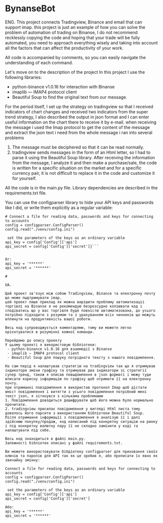 # BynanseBot

ENG.
This project connects Tradingview, Binance and email that can support imap.
this project is just an example of how you can solve the problem of automation of trading on Binanse, I do not recommend recklessly copying the code and hoping that your trade will be fully automated, you need to approach everything wisely and taking into account all the factors that can affect the productivity of your work.

Аll code is accompanied by comments, so you can easily navigate the understanding of each command.

Let's move on to the description of the project
In this project I use the following libraries:
 - python-binance v1.0.16 for interaction with Binanse
 - imaplib — IMAP4 protocol client
 - Beautiful Soup to find the original text from our message.

For the period itself, I set up the strategy on tradingview so that I received indicators of chart changes and received two indicators from the super trend strategy, I also described the output in json format and I can enter useful information on the chart there to receive it by e-mail.
when receiving the message i used the Imap protocol to get the content of the message and extract the json text i need from the whole message i ran into several problems
1. The message must be deciphered so that it can be read normally.
2. tradingview sends messages in the form of an Html letter, so I had to parse it using the Beautiful Soup library.
After receiving the information from the message, I analyze it and then make a purchase/sale, the code is written for a specific situation on the market and for a specific currency pair, it is not difficult to replace it in the code and customize it for yourself.

Аll the code is in the main.py file.
Library dependencies are described in the requirements.txt file.

You can use the configparser library to hide your API keys and passwords like I did, or write them explicitly as a regular variable:
```{Python} {
# Connect a file for reading data, passwords and keys for connecting to accounts
config = configparser.ConfigParser()
config.read("./venv/config.ini")

 set the parameters of the keys as an ordinary variable
api_key = config['Config']['api']
api_secret = config['Config']['secret']}```


Or:
api_key = '******'
api_secret = '******'

#

UA.

Цей проект зв'язує між собою Tradingview, Binance та електронну почту що може пыдтримувати imap. 
цей проект лише приклад як можна вирішити проблему автоматизаціі торгівлі на Binanse я не рекомендую безрозсудно копіювати код і сподіватись що у вас торгівля буде повністю автоматизована, до усього потрібно підходити з розумом та з урахуванням всіх чинників що можуть вплинути на продуктивність вашої роботи. 

Весь код супроводжується коментарями, тому ви можете легко орієнтуватися в розумінні кожної команди.

Перейдемо до опису проекту
У цьому проекті я використовую бібліотеки:
 - python-binance v1.0.16 для взаемодії з Binanse 
 - imaplib — IMAP4 protocol client
 - Beautiful Soup для пошуку потрідного тексту з нашого повідомлення.

На сам перід я налаштував стратегію на tradingview так що я отримував індикотори зміни графіку та отримував два індикатори зі стратегії супер тренд, також я описав повыдомлення в json форматі і можу туди вписати корисну інформацію по графіку щоб отримати її на електронну почту. 
при отриманні повідомлення я використав протокол Imap щоб дістати вміст повідомлення і витягти з усього повідомлення потрібний мені текст json, я зіткнувся з кількома проблемами 
1. Повідомлення доводиться дешифрувати щоб його можна було нормально прочитати.
2. tradingview присилає повідомлення у вигляді Html листа тому довелось його парсити з використанням бібліотеки Beautiful Soup. 
Після отримання інформації з повідомлення я аналізую її і далі здійснюю покупку/продаж, код написаний під конкретну ситуацію на ринку і під конкретну валютну пару її не складно замінити у коді та налаштувати під себе.

Весь код знаходиться в файлі main.py.
Залежності бібліотек описані у файлі requirements.txt.

Ви можете використовувати бібдіотеку configparser для приховання своїх ключів та паролів для API так як це зробив я, або прописати їх явно як звичайну змінну:

Connect a file for reading data, passwords and keys for connecting to accounts
config = configparser.ConfigParser()
config.read("./venv/config.ini")

 set the parameters of the keys as an ordinary variable
api_key = config['Config']['api']
api_secret = config['Config']['secret']

Або:
api_key = '******'
api_secret = '******'
